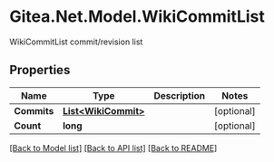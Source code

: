 # Gitea.Net.Model.WikiCommitList
WikiCommitList commit/revision list

## Properties

Name | Type | Description | Notes
------------ | ------------- | ------------- | -------------
**Commits** | [**List&lt;WikiCommit&gt;**](WikiCommit.md) |  | [optional] 
**Count** | **long** |  | [optional] 

[[Back to Model list]](../README.md#documentation-for-models) [[Back to API list]](../README.md#documentation-for-api-endpoints) [[Back to README]](../README.md)

